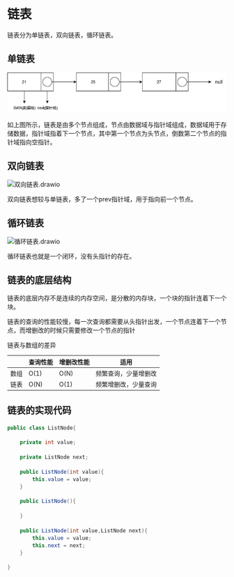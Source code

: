 # 链表

链表分为单链表，双向链表，循环链表。

## 单链表

![链表.drawio](img/lianbiao.png)

如上图所示，链表是由多个节点组成，节点由数据域与指针域组成，数据域用于存储数据，指针域指着下一个节点，其中第一个节点为头节点，倒数第二个节点的指针域指向空指针。



## 双向链表

![双向链表.drawio](C:/Users/%E9%82%B1%E6%9D%83%E8%BE%89/Desktop/makedown/%E6%8A%80%E6%9C%AF%E6%96%87/%E6%95%B0%E6%8D%AE%E7%BB%93%E6%9E%84%E4%B8%8E%E7%AE%97%E6%B3%95/%E9%93%BE%E8%A1%A8/%E9%93%BE%E8%A1%A8.assets/%E5%8F%8C%E5%90%91%E9%93%BE%E8%A1%A8.drawio.png)

双向链表想较与单链表，多了一个prev指针域，用于指向前一个节点。



## 循环链表

![循环链表.drawio](C:/Users/%E9%82%B1%E6%9D%83%E8%BE%89/Desktop/makedown/%E6%8A%80%E6%9C%AF%E6%96%87/%E6%95%B0%E6%8D%AE%E7%BB%93%E6%9E%84%E4%B8%8E%E7%AE%97%E6%B3%95/%E9%93%BE%E8%A1%A8/%E9%93%BE%E8%A1%A8.assets/%E5%BE%AA%E7%8E%AF%E9%93%BE%E8%A1%A8.drawio.png)

循环链表也就是一个闭环，没有头指针的存在。



## 链表的底层结构

链表的底层内存不是连续的内存空间，是分散的内存块，一个块的指针连着下一个块。



链表的查询的性能较慢，每一次查询都需要从头指针出发，一个节点连着下一个节点，而增删改的时候只需要修改一个节点的指针



链表与数组的差异

|      | 查询性能 | 增删改性能 | 适用                 |
| ---- | -------- | ---------- | -------------------- |
| 数组 | O(1)     | O(N)       | 频繁查询，少量增删改 |
| 链表 | O(N)     | O(1)       | 频繁增删改，少量查询 |

## 链表的实现代码

```java
public class ListNode{
    
    private int value;
    
    private ListNode next;
    
    public ListNode(int value){
        this.value = value;
    }
    
    public ListNode(){
        
    }
    
    public ListNode(int value,ListNode next){
        this.value = value;
        this.next = next;
    }
    
}
```

